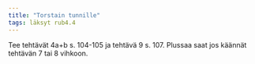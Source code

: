 ```yaml
---
title: "Torstain tunnille"
tags: läksyt rub4.4
---
```


Tee tehtävät 4a+b s. 104-105 ja tehtävä 9 s. 107. Plussaa saat jos käännät tehtävän 7 tai 8 vihkoon.